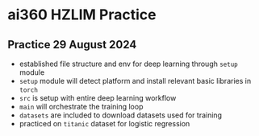 # ai360 HZLIM Practice

## Practice 29 August 2024
- established file structure and env for deep learning through `setup` module
- `setup` module will detect platform and install relevant basic libraries in `torch`
- `src` is setup with entire deep learning workflow
- `main` will orchestrate the training loop
- `datasets` are included to download datasets used for training
- practiced on `titanic` dataset for logistic regression